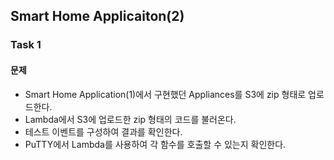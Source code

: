 ## Smart Home Applicaiton(2)

### Task 1
#### 문제
- Smart Home Application(1)에서 구현했던 Appliances를 S3에 zip 형태로 업로드한다.
- Lambda에서 S3에 업로드한 zip 형태의 코드를 불러온다.
- 테스트 이벤트를 구성하여 결과를 확인한다.
- PuTTY에서 Lambda를 사용하여 각 함수를 호출할 수 있는지 확인한다.
